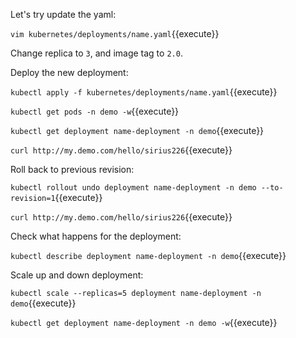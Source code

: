Let's try update the yaml:

`vim kubernetes/deployments/name.yaml`{{execute}}

Change replica to `3`, and image tag to `2.0`.

Deploy the new deployment:

`kubectl apply -f kubernetes/deployments/name.yaml`{{execute}}

`kubectl get pods -n demo -w`{{execute}}

`kubectl get deployment name-deployment -n demo`{{execute}}

`curl http://my.demo.com/hello/sirius226`{{execute}}

Roll back to previous revision:

`kubectl rollout undo deployment name-deployment -n demo --to-revision=1`{{execute}}

`curl http://my.demo.com/hello/sirius226`{{execute}}

Check what happens for the deployment:

`kubectl describe deployment name-deployment -n demo`{{execute}}

Scale up and down deployment:

`kubectl scale --replicas=5 deployment name-deployment -n demo`{{execute}}

`kubectl get deployment name-deployment -n demo -w`{{execute}}
